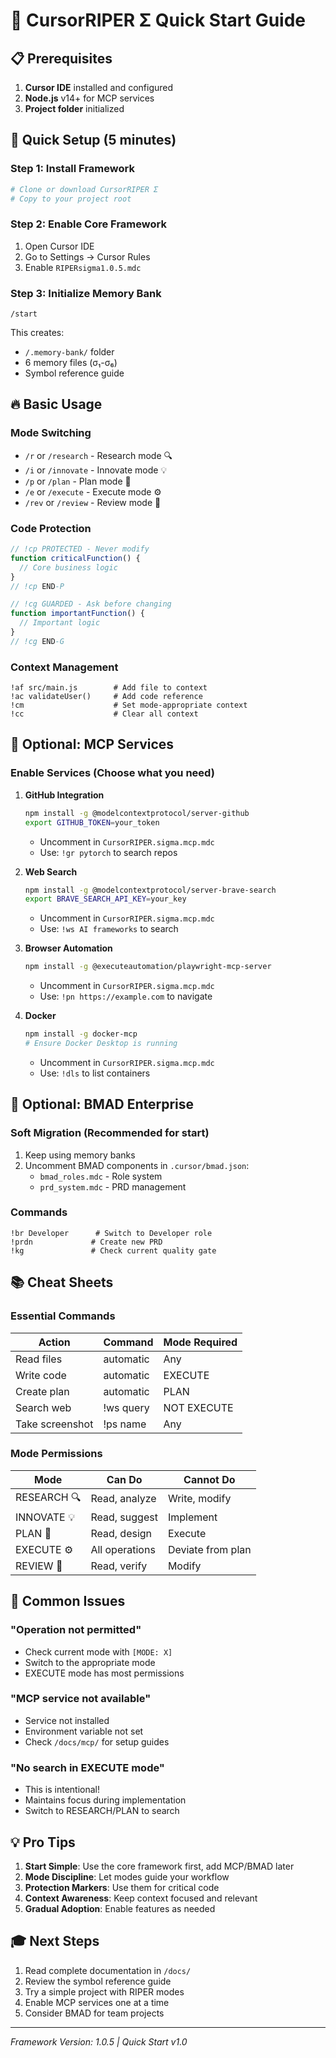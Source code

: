 # 🚀 CursorRIPER Σ Quick Start Guide

## 📋 Prerequisites

1. **Cursor IDE** installed and configured
2. **Node.js** v14+ for MCP services
3. **Project folder** initialized

## 🎯 Quick Setup (5 minutes)

### Step 1: Install Framework
```bash
# Clone or download CursorRIPER Σ
# Copy to your project root
```

### Step 2: Enable Core Framework
1. Open Cursor IDE
2. Go to Settings → Cursor Rules
3. Enable `RIPERsigma1.0.5.mdc`

### Step 3: Initialize Memory Bank
```
/start
```
This creates:
- `/.memory-bank/` folder
- 6 memory files (σ₁-σ₆)
- Symbol reference guide

## 🔥 Basic Usage

### Mode Switching
- `/r` or `/research` - Research mode 🔍
- `/i` or `/innovate` - Innovate mode 💡
- `/p` or `/plan` - Plan mode 📝
- `/e` or `/execute` - Execute mode ⚙️
- `/rev` or `/review` - Review mode 🔎

### Code Protection
```javascript
// !cp PROTECTED - Never modify
function criticalFunction() {
  // Core business logic
}
// !cp END-P

// !cg GUARDED - Ask before changing
function importantFunction() {
  // Important logic
}
// !cg END-G
```

### Context Management
```
!af src/main.js        # Add file to context
!ac validateUser()     # Add code reference
!cm                    # Set mode-appropriate context
!cc                    # Clear all context
```

## 🔌 Optional: MCP Services

### Enable Services (Choose what you need)

1. **GitHub Integration**
   ```bash
   npm install -g @modelcontextprotocol/server-github
   export GITHUB_TOKEN=your_token
   ```
   - Uncomment in `CursorRIPER.sigma.mcp.mdc`
   - Use: `!gr pytorch` to search repos

2. **Web Search**
   ```bash
   npm install -g @modelcontextprotocol/server-brave-search
   export BRAVE_SEARCH_API_KEY=your_key
   ```
   - Uncomment in `CursorRIPER.sigma.mcp.mdc`
   - Use: `!ws AI frameworks` to search

3. **Browser Automation**
   ```bash
   npm install -g @executeautomation/playwright-mcp-server
   ```
   - Uncomment in `CursorRIPER.sigma.mcp.mdc`
   - Use: `!pn https://example.com` to navigate

4. **Docker**
   ```bash
   npm install -g docker-mcp
   # Ensure Docker Desktop is running
   ```
   - Uncomment in `CursorRIPER.sigma.mcp.mdc`
   - Use: `!dls` to list containers

## 🏢 Optional: BMAD Enterprise

### Soft Migration (Recommended for start)
1. Keep using memory banks
2. Uncomment BMAD components in `.cursor/bmad.json`:
   - `bmad_roles.mdc` - Role system
   - `prd_system.mdc` - PRD management

### Commands
```
!br Developer      # Switch to Developer role
!prdn             # Create new PRD
!kg               # Check current quality gate
```

## 📚 Cheat Sheets

### Essential Commands
| Action | Command | Mode Required |
|--------|---------|---------------|
| Read files | automatic | Any |
| Write code | automatic | EXECUTE |
| Create plan | automatic | PLAN |
| Search web | !ws query | NOT EXECUTE |
| Take screenshot | !ps name | Any |

### Mode Permissions
| Mode | Can Do | Cannot Do |
|------|--------|-----------|
| RESEARCH 🔍 | Read, analyze | Write, modify |
| INNOVATE 💡 | Read, suggest | Implement |
| PLAN 📝 | Read, design | Execute |
| EXECUTE ⚙️ | All operations | Deviate from plan |
| REVIEW 🔎 | Read, verify | Modify |

## 🚨 Common Issues

### "Operation not permitted"
- Check current mode with `[MODE: X]` 
- Switch to the appropriate mode
- EXECUTE mode has most permissions

### "MCP service not available"
- Service not installed
- Environment variable not set
- Check `/docs/mcp/` for setup guides

### "No search in EXECUTE mode"
- This is intentional! 
- Maintains focus during implementation
- Switch to RESEARCH/PLAN to search

## 💡 Pro Tips

1. **Start Simple**: Use the core framework first, add MCP/BMAD later
2. **Mode Discipline**: Let modes guide your workflow
3. **Protection Markers**: Use them for critical code
4. **Context Awareness**: Keep context focused and relevant
5. **Gradual Adoption**: Enable features as needed

## 🎓 Next Steps

1. Read complete documentation in `/docs/`
2. Review the symbol reference guide
3. Try a simple project with RIPER modes
4. Enable MCP services one at a time
5. Consider BMAD for team projects

---
*Framework Version: 1.0.5 | Quick Start v1.0*
